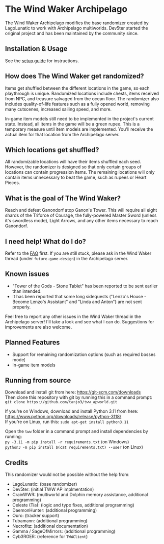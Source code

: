 # The Wind Waker Archipelago

The Wind Waker Archipelago modifies the base randomizer created by LagoLunatic to work with Archipelago multiworlds.
Dev5ter started the original project and has been maintained by the community since.

## Installation & Usage
See the [setup guide](https://github.com/tanjo3/tww_apworld/blob/master/docs/setup_en.md) for instructions.

## How does The Wind Waker get randomized?
Items get shuffled between the different locations in the game, so each playthrough is unique. Randomized locations
include chests, items received from NPC, and treasure salvaged from the ocean floor. The randomizer also includes
quality-of-life features such as a fully opened world, removing many cutscenes, increased sailing speed, and more.


In-game item models still need to be implemented in the project's current state. Instead, all items in the game will be
a green rupee. This is a temporary measure until item models are implemented. You'll receive the actual item for that
location from the Archipelago server.

## Which locations get shuffled?
All randomizable locations will have their items shuffled each seed. However, the randomizer is designed so that only
certain groups of locations can contain progression items. The remaining locations will only contain items unnecessary
to beat the game, such as rupees or Heart Pieces.

## What is the goal of The Wind Waker?
Reach and defeat Ganondorf atop Ganon's Tower. This will require all eight shards of the Triforce of Courage, the
fully-powered Master Sword (unless it's swordless mode), Light Arrows, and any other items necessary to reach Ganondorf.

## I need help! What do I do?
Refer to the [FAQ](https://lagolunatic.github.io/wwrando/faq/) first. If you are still stuck, please ask in the Wind
Waker thread (under `future-game-design`) in the Archipelago server.

## Known issues
* "Tower of the Gods - Stone Tablet" has been reported to be sent earlier than intended.
* It has been reported that some long sidequests ("Lenzo's House - Become Lenzo's Assistant" and "Linda and Anton") are
not sent properly.

Feel free to report any other issues in the Wind Waker thread in the Archipelago server! I'll take a look and see what I
can do. Suggestions for improvements are also welcome.

## Planned Features
* Support for remaining randomization options (such as required bosses mode)
* In-game item models

## Running from source
Download and install git from here: https://git-scm.com/downloads  
Then clone this repository with git by running this in a command prompt:  
`git clone https://github.com/tanjo3/tww_apworld.git`  

If you're on Windows, download and install Python 3.11 from here: https://www.python.org/downloads/release/python-3118/  
If you're on Linux, run this: `sudo apt-get install python3.11`  

Open the `tww` folder in a command prompt and install dependencies by running:  
`py -3.11 -m pip install -r requirements.txt` (on Windows)  
`python3 -m pip install $(cat requirements.txt) --user` (on Linux)  

## Credits
This randomizer would not be possible without the help from:
* LagoLunatic: (base randomizer)
* Dev5ter: (initial TWW AP implmentation)
* CrainWWR: (multiworld and Dolphin memory assistance, additional programming)
* Celeste (Tia): (logic and typo fixes, additional programming)
* DaemonHunter: (additional programming)
* Ouro: (tracker support)
* Tubamann: (additional programming)
* Necrofitz: (additional documentation)
* Gamma / SageOfMirrors: (additional programming)
* Cyb3RGER: (reference for `TWWClient`)
